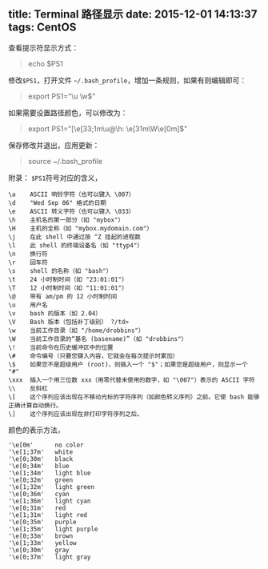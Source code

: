 title: Terminal 路径显示
date: 2015-12-01 14:13:37
tags: CentOS
---

查看提示符显示方式：
> echo $PS1

修改`$PS1`，打开文件 `~/.bash_profile`，增加一条规则，如果有则编辑即可：
> export PS1="\u \w$"

如果需要设置路径颜色，可以修改为：
> export PS1="[\e[33;1m\u@\h: \e[31m\W\e[0m]\$"

保存修改并退出，应用更新：
> source ~/.bash_profile

<!-- more -->

附录：
`$PS1`符号对应的含义，
```
\a    ASCII 响铃字符（也可以键入 \007）  
\d    "Wed Sep 06" 格式的日期  
\e    ASCII 转义字符（也可以键入 \033）
\h    主机名的第一部分（如 "mybox"）
\H    主机的全称（如 "mybox.mydomain.com"）
\j    在此 shell 中通过按 ^Z 挂起的进程数
\l    此 shell 的终端设备名（如 "ttyp4"）
\n    换行符
\r    回车符
\s    shell 的名称（如 "bash"）
\t    24 小时制时间（如 "23:01:01"）
\T    12 小时制时间（如 "11:01:01"）
\@    带有 am/pm 的 12 小时制时间
\u    用户名
\v    bash 的版本（如 2.04）
\V    Bash 版本（包括补丁级别） ?/td>
\w    当前工作目录（如 "/home/drobbins"）
\W    当前工作目录的“基名 (basename)”（如 "drobbins"）
\!    当前命令在历史缓冲区中的位置
\#    命令编号（只要您键入内容，它就会在每次提示时累加）
\$    如果您不是超级用户 (root)，则插入一个 "$"；如果您是超级用户，则显示一个 "#"
\xxx  插入一个用三位数 xxx（用零代替未使用的数字，如 "\007"）表示的 ASCII 字符
\\    反斜杠
\[    这个序列应该出现在不移动光标的字符序列（如颜色转义序列）之前。它使 bash 能够正确计算自动换行。
\]    这个序列应该出现在非打印字符序列之后。
```

颜色的表示方法，
```
'\e[0m'      no color
'\e[1;37m'   white
'\e[0;30m'   black
'\e[0;34m'   blue
'\e[1;34m'   light blue
'\e[0;32m'   green
'\e[1;32m'   light green
'\e[0;36m'   cyan
'\e[1;36m'   light cyan
'\e[0;31m'   red
'\e[1;31m'   light red
'\e[0;35m'   purple
'\e[1;35m'   light purple
'\e[0;33m'   brown
'\e[1;33m'   yellow
'\e[0;30m'   gray
'\e[0;37m'   light gray
```
